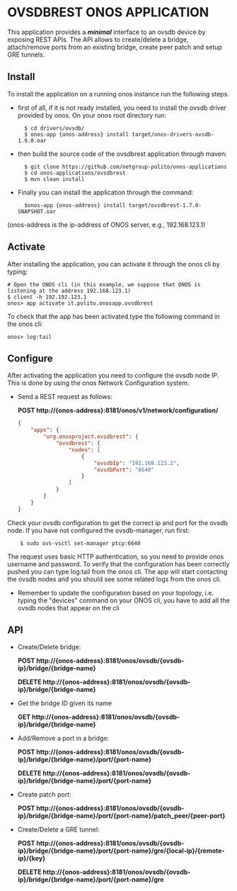 # OVSDBREST ONOS APPLICATION

This application provides a ***minimal*** interface to an ovsdb device by exposing REST APIs.
The API allows to create/delete a bridge, attach/remove ports from an existing bridge, create peer patch and setup GRE tunnels.

## Install
To install the application on a running onos instance run the following steps.

- first of all, if it is not ready installed, you need to install the ovsdb driver provided by onos. On your onos root directory run:

        $ cd drivers/ovsdb/
        $ onos-app {onos-address} install target/onos-drivers-ovsdb-1.9.0.oar

- then build the source code of the ovsdbrest application through maven:

        $ git clone https://github.com/netgroup-polito/onos-applications
        $ cd onos-applications/ovsdbrest
        $ mvn clean install

- Finally you can install the application through the command:

        $onos-app {onos-address} install target/ovsdbrest-1.7.0-SNAPSHOT.oar

(onos-address is the ip-address of ONOS server, e.g., 192.168.123.1)


## Activate
After installing the application, you can activate it through the onos cli by typing:

    # Open the ONOS cli (in this example, we suppose that ONOS is listening at the address 192.168.123.1)
    $ client -h 192.192.123.1
    onos> app activate it.polito.onosapp.ovsdbrest

To check that the app has been activated type the following command in the onos cli:

    onos> log:tail

## Configure
After activating the application you need to configure the ovsdb node IP. This is done by using the onos Network Configuration system.

- Send a REST request as follows:

    **POST http://{onos-address}:8181/onos/v1/network/configuration/**

    ```json
    {
    	"apps": {
    		"org.onosproject.ovsdbrest": {
    			"ovsdbrest": {
    				"nodes": [
    					{
    						"ovsdbIp": "192.168.123.2",
    						"ovsdbPort": "6640"
    					}
    				]
    			}
    		}
    	}
    }
  ```

Check your ovsdb configuration to get the correct ip and port for the ovsdb node. If you have not configured the ovsdb-manager, run first:

        $ sudo ovs-vsctl set-manager ptcp:6640

The request uses basic HTTP authentication, so you need to provide onos username and password.
To verify that the configuration has been correctly pushed you can type log:tail from the onos cli.
The app will start contacting the ovsdb nodes and you should see some related logs from the onos cli.
* Remember to update the configuration based on your topology, i.e. typing the "devices" command on your ONOS cli, you have to add all the ovsdb nodes that appear on the cli


## API

- Create/Delete bridge:

    **POST http://{onos-address}:8181/onos/ovsdb/{ovsdb-ip}/bridge/{bridge-name}**

    **DELETE http://{onos-address}:8181/onos/ovsdb/{ovsdb-ip}/bridge/{bridge-name}**
    
 - Get the bridge ID given its name
    
    **GET http://{onos-address}:8181/onos/ovsdb/{ovsdb-ip}/bridge/{bridge-name}**

- Add/Remove a port in a bridge:

    **POST http://{onos-address}:8181/onos/ovsdb/{ovsdb-ip}/bridge/{bridge-name}/port/{port-name}**

    **DELETE http://{onos-address}:8181/onos/ovsdb/{ovsdb-ip}/bridge/{bridge-name}/port/{port-name}**

- Create patch port:

    **POST http://{onos-address}:8181/onos/ovsdb/{ovsdb-ip}/bridge/{bridge-name}/port/{port-name}/patch_peer/{peer-port}**

- Create/Delete a GRE tunnel:

    **POST http://{onos-address}:8181/onos/ovsdb/{ovsdb-ip}/bridge/{bridge-name}/port/{port-name}/gre/{local-ip}/{remote-ip}/{key}**

    **DELETE http://{onos-address}:8181/onos/ovsdb/{ovsdb-ip}/bridge/{bridge-name}/port/{port-name}/gre**
